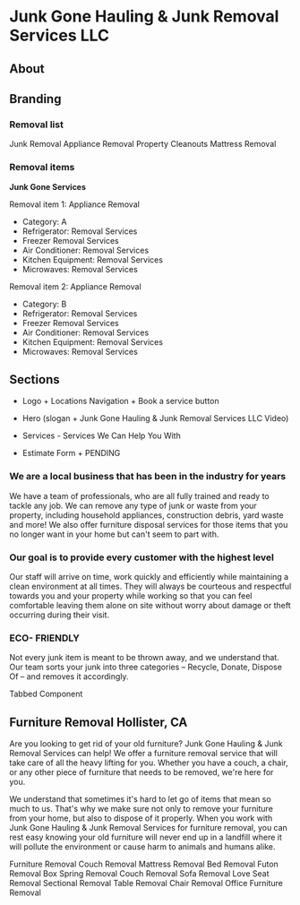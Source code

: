 # Junk Gone Hauling & Junk Removal Services LLC

## About

## Branding

### Removal list

Junk Removal
Appliance Removal
Property Cleanouts
Mattress Removal

### Removal items

**Junk Gone Services**

Removal item 1: Appliance Removal

- Category: A
- Refrigerator: Removal Services
- Freezer Removal Services
- Air Conditioner: Removal Services
- Kitchen Equipment: Removal Services
- Microwaves: Removal Services

Removal item 2: Appliance Removal

- Category: B
- Refrigerator: Removal Services
- Freezer Removal Services
- Air Conditioner: Removal Services
- Kitchen Equipment: Removal Services
- Microwaves: Removal Services

## Sections

- Logo + Locations Navigation + Book a service button
- Hero (slogan + Junk Gone Hauling & Junk Removal Services LLC Video)

- Services - Services We Can Help You With
- Estimate Form + PENDING

### We are a local business that has been in the industry for years

We have a team of professionals, who are all fully trained and ready to tackle any job. We can remove any type of junk or waste from your property, including household appliances, construction debris, yard waste and more! We also offer furniture disposal services for those items that you no longer want in your home but can't seem to part with.

### Our goal is to provide every customer with the highest level

Our staff will arrive on time, work quickly and efficiently while maintaining a clean environment at all times. They will always be courteous and respectful towards you and your property while working so that you can feel comfortable leaving them alone on site without worry about damage or theft occurring during their visit.

### ECO- FRIENDLY

Not every junk item is meant to be thrown away, and we understand that.
Our team sorts your junk into three categories – Recycle, Donate, Dispose Of – and removes it accordingly.

Tabbed Component

## Furniture Removal Hollister, CA

Are you looking to get rid of your old furniture? Junk Gone Hauling & Junk Removal Services can help! We offer a furniture removal service that will take care of all the heavy lifting for you. Whether you have a couch, a chair, or any other piece of furniture that needs to be removed, we're here for you.

We understand that sometimes it's hard to let go of items that mean so much to us. That's why we make sure not only to remove your furniture from your home, but also to dispose of it properly. When you work with Junk Gone Hauling & Junk Removal Services for furniture removal, you can rest easy knowing your old furniture will never end up in a landfill where it will pollute the environment or cause harm to animals and humans alike.

Furniture Removal
Couch Removal
Mattress Removal
Bed Removal
Futon Removal
Box Spring Removal
Couch Removal
Sofa Removal
Love Seat Removal
Sectional Removal
Table Removal
Chair Removal
Office Furniture Removal
